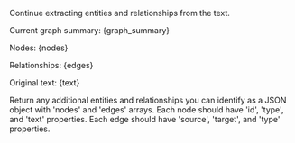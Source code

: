 Continue extracting entities and relationships from the text. 

Current graph summary: {graph_summary}

Nodes:
{nodes}

Relationships:
{edges}

Original text:
{text}

Return any additional entities and relationships you can identify as a JSON object with 'nodes' and 'edges' arrays.
Each node should have 'id', 'type', and 'text' properties.
Each edge should have 'source', 'target', and 'type' properties.